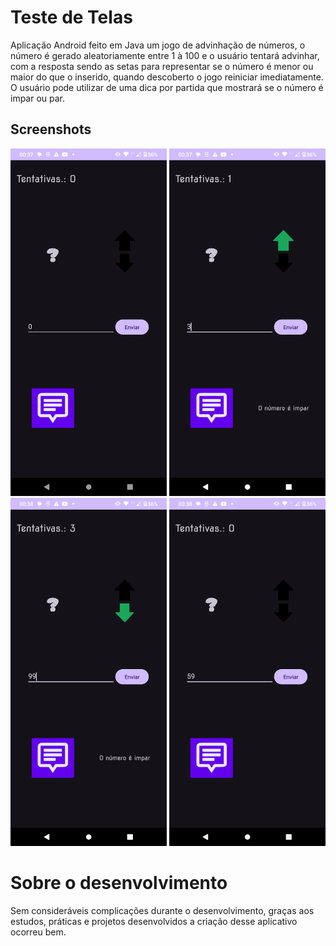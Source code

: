 # Teste de Telas
Aplicação Android feito em Java um jogo de advinhação de números, o número é gerado aleatoriamente entre 1 à 100 e o usuário tentará advinhar, com a resposta sendo as setas para representar se o número é menor ou maior do que o inserido, quando descoberto o jogo reiniciar imediatamente. O usuário pode utilizar de uma dica por partida que mostrará se o número é impar ou par. 

## Screenshots
<img alt="Inicio" src="app/src/main/res/drawable/Screenshot_20240924-003734.png" width="250">  <img alt="Tentativa onde o número inserido é menor" src="app/src/main/res/drawable/Screenshot_20240924-003745.png" width="250">  <img alt="Tentativa onde o número inserido é maior" src="app/src/main/res/drawable/Screenshot_20240924-003804.png" width="250">  <img alt="Número descoberto" src="app/src/main/res/drawable/Screenshot_20240924-003829.png" width="250">  

# Sobre o desenvolvimento
Sem consideráveis complicações durante o desenvolvimento, graças aos estudos, práticas e projetos desenvolvidos a criação desse aplicativo ocorreu bem. 
